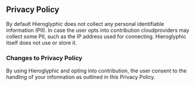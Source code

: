 ## Privacy Policy

By default Hieroglyphic does not collect any personal identifiable information (PII). In case the user opts into contribution cloudproviders may collect some PII, such as the IP address used for connecting. Hieroglyphic itself does not use or store it.

### Changes to Privacy Policy
By using Hieroglyphic and opting into contribution, the user consent to the handling of your information as outlined in this Privacy Policy.
